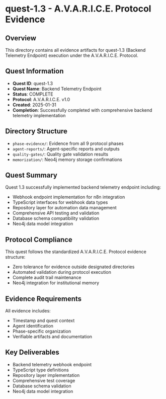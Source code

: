 # quest-1.3 - A.V.A.R.I.C.E. Protocol Evidence

## Overview
This directory contains all evidence artifacts for quest-1.3 (Backend Telemetry Endpoint) execution under the A.V.A.R.I.C.E. Protocol.

## Quest Information
- **Quest ID**: quest-1.3
- **Quest Name**: Backend Telemetry Endpoint
- **Status**: COMPLETE
- **Protocol**: A.V.A.R.I.C.E. v1.0
- **Created**: 2025-01-31
- **Completion**: Successfully completed with comprehensive backend telemetry implementation

## Directory Structure
- `phase-evidence/`: Evidence from all 9 protocol phases
- `agent-reports/`: Agent-specific reports and outputs
- `quality-gates/`: Quality gate validation results
- `memorization/`: Neo4j memory storage confirmations

## Quest Summary
Quest 1.3 successfully implemented backend telemetry endpoint including:
- Webhook endpoint implementation for n8n integration
- TypeScript interfaces for webhook data types
- Repository layer for automation data management
- Comprehensive API testing and validation
- Database schema compatibility validation
- Neo4j data model integration

## Protocol Compliance
This quest follows the standardized A.V.A.R.I.C.E. Protocol evidence structure:
- Zero tolerance for evidence outside designated directories
- Automated validation during protocol execution
- Complete audit trail maintenance
- Neo4j integration for institutional memory

## Evidence Requirements
All evidence includes:
- Timestamp and quest context
- Agent identification
- Phase-specific organization
- Verifiable artifacts and documentation

## Key Deliverables
- Backend telemetry webhook endpoint
- TypeScript type definitions
- Repository layer implementation
- Comprehensive test coverage
- Database schema validation
- Neo4j data model integration
